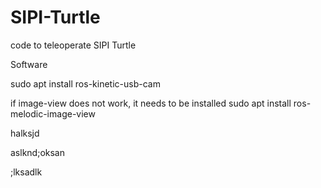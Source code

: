 # SIPI-Turtle
code to teleoperate SIPI Turtle

Software

sudo apt install ros-kinetic-usb-cam

if image-view does not work, it needs to be installed
sudo apt install ros-melodic-image-view

halksjd

aslknd;oksan

;lksadlk
